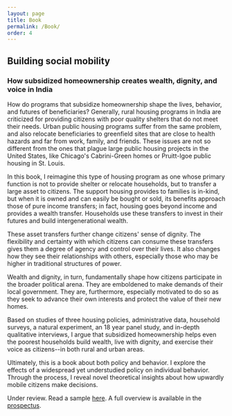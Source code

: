 ```yaml
---
layout: page
title: Book
permalink: /Book/
order: 4
---
```


<!-- Google tag (gtag.js) -->
<script async src="https://www.googletagmanager.com/gtag/js?id=G-95H7WJPKDP"></script>
<script>
  window.dataLayer = window.dataLayer || [];
  function gtag(){dataLayer.push(arguments);}
  gtag('js', new Date());

  gtag('config', 'G-95H7WJPKDP');
</script>

## Building social mobility
### How subsidized homeownership creates wealth, dignity, and voice in India

 How do programs that subsidize homeownership shape the lives, behavior, and futures of beneficiaries? Generally, rural housing programs in India are criticized for providing citizens with poor quality shelters that do not meet their needs. Urban public housing programs suffer from the same problem, and also relocate beneficiaries to greenfield sites that are close to health hazards and far from work, family, and friends. These issues are not so different from the ones that plague large public housing projects in the United States, like Chicago's Cabrini-Green homes or Pruitt-Igoe public housing in St. Louis.
 
  In this book, I reimagine this type of housing program as one whose primary function is not to provide shelter or relocate households, but to transfer a large asset to citizens. The support housing provides to families is in-kind, but when it is owned and can easily be bought or sold, its benefits approach those of pure income transfers; in fact, housing goes beyond income and provides a wealth transfer. Households use these transfers to invest in their futures and build intergenerational wealth. 
	 
These asset transfers further change citizens' sense of dignity. The flexibility and certainty with which citizens can consume these transfers gives them a degree of agency and control over their lives. It also changes how they see their relationships with others, especially those who may be higher in traditional structures of power. 
	 
Wealth and dignity, in turn, fundamentally shape how citizens participate in the broader political arena. They are emboldened  to make demands of their local government. They are, furthermore,  especially motivated to do so as they seek to advance their own interests and protect the value of their new homes. 	

	
Based on studies of three housing policies, administrative data, household surveys, a natural experiment, an 18 year panel study,  and in-depth qualitative interviews,  I argue that subsidized homeownership helps even the poorest households build wealth, live with dignity, and exercise their voice as citizens--in both rural and urban areas.

Ultimately, this is a book about both policy and behavior. I explore the effects of a widespread yet understudied policy on individual behavior. Through the process, I reveal novel theoretical insights about how upwardly mobile citizens make decisions.   

Under review. Read a sample [here](writing_sample_kumar.pdf). A full overview is available in the [prospectus](prospectus_website.pdf).

